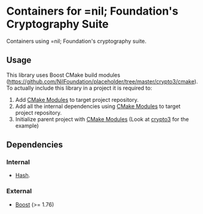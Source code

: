 # Containers for =nil; Foundation's Cryptography Suite

Containers using =nil; Foundation's cryptography suite.

## Usage

This library uses Boost CMake build modules (https://github.com/NilFoundation/placeholder/tree/master/crypto3/cmake).
To actually include this library in a project it is required to:

1. Add [CMake Modules](https://github.com/NilFoundation/placeholder/tree/master/parallel-crypto3/cmake) to target project repository.
2. Add all the internal dependencies using [CMake Modules](https://github.com/NilFoundation/placeholder/tree/master/parallel-crypto3/cmake) to target project repository.
3. Initialize parent project with [CMake Modules](https://github.com/NilFoundation/placeholder/tree/master/parallel-crypto3/cmake) (Look at [crypto3](https://github.com/NilFoundation/placeholder/tree/master/parallel-crypto3) for the example)

## Dependencies

### Internal

* [Hash](https://github.com/NilFoundation/placeholder/tree/master/crypto3/libs/hash).

### External
* [Boost](https://boost.org) (>= 1.76)
